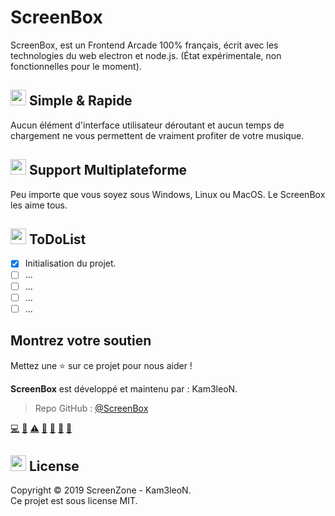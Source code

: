 # ScreenBox
ScreenBox, est un Frontend Arcade 100% français, écrit avec les technologies du web electron et node.js.
(État expérimentale, non fonctionnelles pour le moment).

## <img src="https://cdn.discordapp.com/attachments/611997398410985492/620514068637286400/code.png" width="25"> Simple & Rapide
Aucun élément d'interface utilisateur déroutant et aucun temps de chargement ne vous permettent de vraiment profiter de votre musique.

## <img src="https://cdn.discordapp.com/attachments/611997398410985492/620514068637286400/code.png" width="25"> Support Multiplateforme
Peu importe que vous soyez sous Windows, Linux ou MacOS. Le ScreenBox les aime tous.

## <img src="https://cdn.discordapp.com/attachments/611997398410985492/620514068637286400/code.png" width="25"> ToDoList
- [x] Initialisation du projet.
- [ ] ...
- [ ] ...
- [ ] ...
- [ ] ...

## Montrez votre soutien
Mettez une ⭐️ sur ce projet pour nous aider !

**ScreenBox** est développé et maintenu par : Kam3leoN.
> Repo GitHub : [@ScreenBox](https://github.com/Kam3leoN/ScreenBox/)


<a href="#" title="Code">💻</a> <a href="#" title="Documentation">📖</a> <a href="#" title="Tests">⚠️</a> <a href="#" title="Bug reports">🐛</a> <a href="#" title="Maintenance">🚧</a> <a href="#" title="Questions / Réponses">💬</a> <a href="#" title="Ideas, Planning, & Feedback">🤔</a>

## <img src="https://cdn.discordapp.com/attachments/611997398410985492/620514068637286400/code.png" width="25"> License
Copyright © 2019 ScreenZone - Kam3leoN.<br />
Ce projet est sous license MIT.

